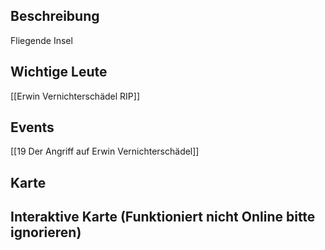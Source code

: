 ## Beschreibung
Fliegende Insel

## Wichtige Leute
[[Erwin Vernichterschädel RIP]]

## Events
[[19 Der Angriff auf Erwin Vernichterschädel]]

## Karte


## Interaktive Karte (Funktioniert nicht Online bitte ignorieren)
